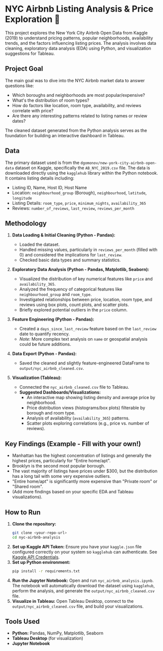 # NYC Airbnb Listing Analysis & Price Exploration 🗽

This project explores the New York City Airbnb Open Data from Kaggle (2019) to understand pricing patterns, popular neighborhoods, availability trends, and the factors influencing listing prices. The analysis involves data cleaning, exploratory data analysis (EDA) using Python, and visualization suggestions for Tableau.

## Project Goal

The main goal was to dive into the NYC Airbnb market data to answer questions like:
* Which boroughs and neighborhoods are most popular/expensive?
* What's the distribution of room types?
* How do factors like location, room type, availability, and reviews correlate with price?
* Are there any interesting patterns related to listing names or review dates?

The cleaned dataset generated from the Python analysis serves as the foundation for building an interactive dashboard in Tableau.

## Data

The primary dataset used is from the `dgomonov/new-york-city-airbnb-open-data` dataset on Kaggle, specifically the `AB_NYC_2019.csv` file. The data is downloaded directly using the `kagglehub` library within the Python notebook. It contains listing details including:
* Listing ID, Name, Host ID, Host Name
* Location: `neighbourhood_group` (Borough), `neighbourhood`, `latitude`, `longitude`
* Listing Details: `room_type`, `price`, `minimum_nights`, `availability_365`
* Reviews: `number_of_reviews`, `last_review`, `reviews_per_month`

## Methodology

1.  **Data Loading & Initial Cleaning (Python - Pandas):**
    * Loaded the dataset.
    * Handled missing values, particularly in `reviews_per_month` (filled with 0) and considered the implications for `last_review`.
    * Checked basic data types and summary statistics.

2.  **Exploratory Data Analysis (Python - Pandas, Matplotlib, Seaborn):**
    * Visualized the distribution of key numerical features like `price` and `availability_365`.
    * Analyzed the frequency of categorical features like `neighbourhood_group` and `room_type`.
    * Investigated relationships between price, location, room type, and reviews using box plots, count plots, and scatter plots.
    * Briefly explored potential outliers in the `price` column.

3.  **Feature Engineering (Python - Pandas):**
    * Created a `days_since_last_review` feature based on the `last_review` date to quantify recency.
    * *Note:* More complex text analysis on `name` or geospatial analysis could be future additions.

4.  **Data Export (Python - Pandas):**
    * Saved the cleaned and slightly feature-engineered DataFrame to `output/nyc_airbnb_cleaned.csv`.

5.  **Visualization (Tableau):**
    * Connected the `nyc_airbnb_cleaned.csv` file to Tableau.
    * **Suggested Dashboards/Visualizations:**
        * An interactive map showing listing density and average price by neighborhood.
        * Price distribution views (histograms/box plots) filterable by borough and room type.
        * Analysis of availability (`availability_365`) patterns.
        * Scatter plots exploring correlations (e.g., price vs. number of reviews).

## Key Findings (Example - Fill with your own!)

* Manhattan has the highest concentration of listings and generally the highest prices, particularly for "Entire home/apt".
* Brooklyn is the second most popular borough.
* The vast majority of listings have prices under $300, but the distribution has a long tail with some very expensive outliers.
* "Entire home/apt" is significantly more expensive than "Private room" or "Shared room".
* (Add more findings based on your specific EDA and Tableau visualizations).

## How to Run

1.  **Clone the repository:**
    ```bash
    git clone <your-repo-url>
    cd nyc-airbnb-analysis
    ```
2.  **Set up Kaggle API Token:** Ensure you have your `kaggle.json` file configured correctly on your system so `kagglehub` can authenticate. See [Kaggle API Credentials](https://github.com/Kaggle/kaggle-api#api-credentials).
3.  **Set up Python environment:**
    ```bash
    pip install -r requirements.txt
    ```
4.  **Run the Jupyter Notebook:** Open and run `nyc_airbnb_analysis.ipynb`. The notebook will automatically download the dataset using `kagglehub`, perform the analysis, and generate the `output/nyc_airbnb_cleaned.csv` file.
5.  **Visualize in Tableau:** Open Tableau Desktop, connect to the `output/nyc_airbnb_cleaned.csv` file, and build your visualizations.
   
## Tools Used

* **Python:** Pandas, NumPy, Matplotlib, Seaborn
* **Tableau Desktop** (for visualization)
* **Jupyter Notebook**
